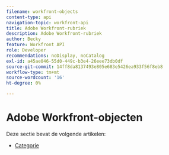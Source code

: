 ```yaml
---
filename: workfront-objects
content-type: api
navigation-topic: workfront-api
title: Adobe Workfront-rubriek
description: Adobe Workfront-rubriek
author: Becky
feature: Workfront API
role: Developer
recommendations: noDisplay, noCatalog
exl-id: a45ae046-55d0-449c-b3e4-26eee73db0df
source-git-commit: 14ff8da8137493e805e683e5426ea933f56f8eb8
workflow-type: tm+mt
source-wordcount: '16'
ht-degree: 0%

---
```



# Adobe Workfront-objecten

Deze sectie bevat de volgende artikelen:

* [Categorie](../../wf-api/wf-objects/category.md)
